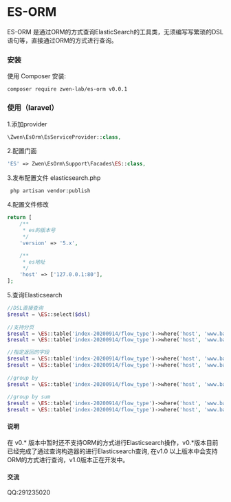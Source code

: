 ES-ORM
======

ES-ORM 是通过ORM的方式查询ElasticSearch的工具类，无须编写写繁琐的DSL语句等，直接通过ORM的方式进行查询。


### 安装

使用 Composer 安装:

```
composer require zwen-lab/es-orm v0.0.1
```

### 使用（laravel）

1.添加provider

```php
\Zwen\EsOrm\EsServiceProvider::class,
```

2.配置门面

```php
'ES' => Zwen\EsOrm\Support\Facades\ES::class,
```

3.发布配置文件 elasticsearch.php

```
 php artisan vendor:publish
```

4.配置文件修改

```php
return [
    /**
     * es的版本号
     */
    'version' => '5.x',

    /**
     * es地址
     */
    'host' => ['127.0.0.1:80'],
];
```



5.查询Elasticsearch

```php
//DSL直接查询
$result = \ES::select($dsl)
		
//支持分页
$result = \ES::table('index-20200914/flow_type')->where('host', 'www.baidu.com')->where('create_time', '>=', 1600048800)->where('create_time', '<=', 1600049100)->forPage(11,1)->get();
$result = \ES::table('index-20200914/flow_type')->where('host', 'www.baidu.com')->where('create_time', '>=', 1600048800)->where('create_time', '<=', 1600049100)->offset(10)->limit(1)->get();

//指定返回的字段
$result = \ES::table('index-20200914/flow_type')->where('host', 'www.baidu.com')->get(['country', 'create_time', 'req_flow']);
$result = \ES::table('index-20200914/flow_type')->where('host', 'www.baidu.com')->select(['country', 'create_time', 'req_flow'])->get();
		
//group by
$result = \ES::table('index-20200914/flow_type')->where('host', 'www.baidu.com')->where('create_time', '>=', 1600048800)->where('create_time', '<=', 1600049100)->groupBy(['create_time', 'mtype'])->get();
		
//group by sum
$result = \ES::table('index-20200914/flow_type')->where('host', 'www.baidu.com')->where('create_time', '>=', 1600048800)->where('create_time', '<=', 1600049100)->groupBy(['create_time', 'mtype'])->selectRaw('create_time,mtype,sum(req_flow) as req_flow,sum(flow) as flow')->get();
$result = \ES::table('index-20200914/flow_type')->where('host', 'www.baidu.com')->where('create_time', '>=', 1600048800)->where('create_time', '<=', 1600049100)->groupBy(['create_time', 'mtype'])->selectRaw('create_time,mtype,sum(req_flow) as req_flow')->get();
```

#### 说明

在 v0.* 版本中暂时还不支持ORM的方式进行Elasticsearch操作，v0.*版本目前已经完成了通过查询构造器的进行Elasticsearch查询, 在v1.0 以上版本中会支持ORM的方式进行查询，v1.0版本正在开发中。



#### 交流

QQ:291235020

